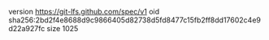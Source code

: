 version https://git-lfs.github.com/spec/v1
oid sha256:2bd2f4e8688d9c9866405d82738d5fd8477c15fb2ff8dd17602c4e9d22a927fc
size 1025

